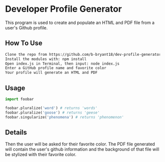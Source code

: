 # Developer Profile Generator

This program is used to create and populate an HTML and PDF file from a user's Github profile. 

## How To Use


```bash
Clone the repo from https://github.com/b-bryant18/dev-profile-generator
Install the modules with: npm install
Open index.js in Terminal, then input: node index.js
Enter a GitHub profile name and favorite color
Your profile will generate an HTML and PDF
```

## Usage

```python
import foobar

foobar.pluralize('word') # returns 'words'
foobar.pluralize('goose') # returns 'geese'
foobar.singularize('phenomena') # returns 'phenomenon'
```

## Details
Then the user will be asked for their favorite color. The PDF file generated will contain the user's github information and the background of that file will be stylized with their favorite color. 
